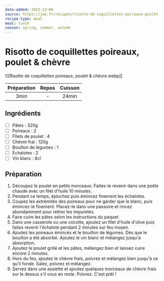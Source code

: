 ```yaml
---
date-added: 2023-12-08
source: https://jow.fr/recipes/risotto-de-coquillettes-poireaux-poulet-et-chevre-8sd7hdwmdpea4oqn16nr
recipe-type: meal
meal: lunch
season: spring, summer, autumn
---
```


# Risotto de coquillettes poireaux, poulet & chèvre

![[Risotto de coquillettes poireaux, poulet & chèvre.webp]]

| Préparation | Repos | Cuisson |
|:-----------:|:-----:|:-------:|
|    3min     |   -   |  24min  |

## Ingrédients

- [ ] Pâtes : 320g
- [ ] Poireaux : 2
- [ ] FIlets de poulet : 4
- [ ] Chèvre frai : 120g
- [ ] Bouillon de légumes : 1
- [ ] Échalotes : 2
- [ ] Vin blanc : 8cl

## Préparation

1. Découpez le poulet en petits morceaux. Faites-le revenir dans une poêle chaude avec un filet d'huile 10 minutes.
2. Pendant ce temps, épluchez puis émincez finement les échalotes.
3. Coupez les extrémités des poireaux pour ne garder que le blanc, puis émincez-le finement. Placez-le dans une passoire et rincez abondamment pour retirer les impuretés.
4. Faire cuire les pâtes selon les instructions du paquet.
5. Dans une casserole ou une cocotte, ajoutez un filet d'huile d'olive puis faites revenir l'échalote pendant 2 minutes sur feu moyen.
6. Ajoutez les poireaux émincés et le bouillon de légumes. Dès que le bouillon a été absorbé. Ajoutez le vin blanc et mélangez jusqu'à absorption.
7. Ajoutez le poulet grillé et les pâtes, mélangez bien et laissez cuire encore 2 minutes.
8. Hors du feu, ajoutez le chèvre frais, poivrez et mélangez bien jusqu'à ce qu'il fonde. Salez, poivrez et mélangez.
9. Servez dans une assiette et ajoutez quelques morceaux de chèvre frais sur le dessus s'il vous en reste. Poivrez. C'est prêt !
